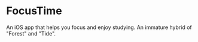 # FocusTime
An iOS app that helps you focus and enjoy studying. An immature hybrid of "Forest" and "Tide".
